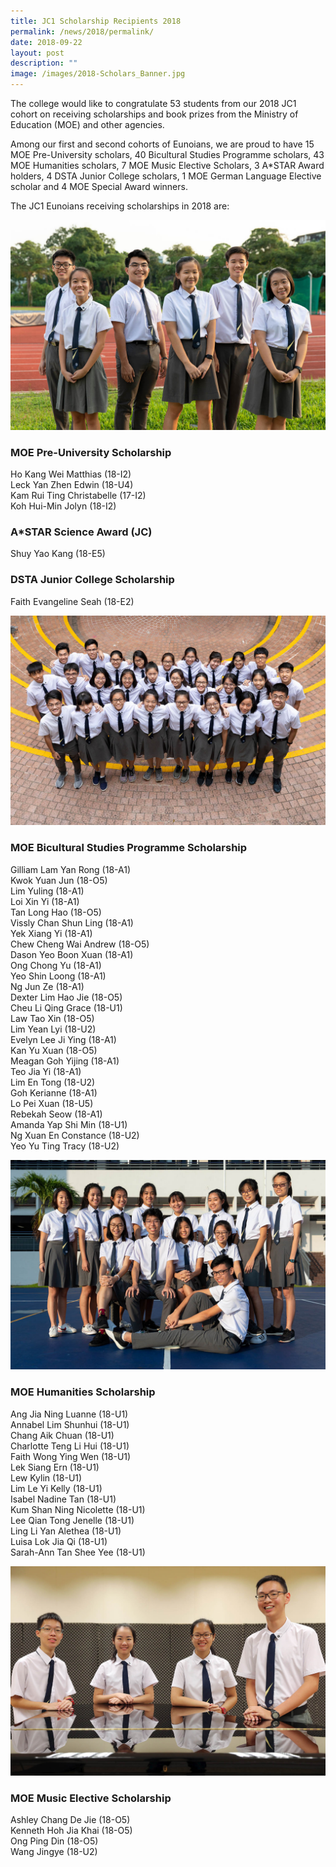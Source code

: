```yaml
---
title: JC1 Scholarship Recipients 2018
permalink: /news/2018/permalink/
date: 2018-09-22
layout: post
description: ""
image: /images/2018-Scholars_Banner.jpg
---
```

The college would like to congratulate 53 students from our 2018 JC1 cohort on receiving scholarships and book prizes from the Ministry of Education (MOE) and other agencies.

Among our first and second cohorts of Eunoians, we are proud to have 15 MOE Pre-University scholars, 40 Bicultural Studies Programme scholars, 43 MOE Humanities scholars, 7 MOE Music Elective Scholars, 3 A\*STAR Award holders, 4 DSTA Junior College scholars, 1 MOE German Language Elective scholar and 4 MOE Special Award winners.

The JC1 Eunoians receiving scholarships in 2018 are:

![](/images/2018/2018-Scholars_1a.jpg)

### MOE Pre-University Scholarship
Ho Kang Wei Matthias (18-I2)<br>
Leck Yan Zhen Edwin (18-U4)<br>
Kam Rui Ting Christabelle (17-I2)<br>
Koh Hui-Min Jolyn (18-I2)<br>

### A\*STAR Science Award (JC)
Shuy Yao Kang (18-E5)

### DSTA Junior College Scholarship
Faith Evangeline Seah (18-E2)

![](/images/2018/2018-Scholars_3a.jpg)

### MOE Bicultural Studies Programme Scholarship

Gilliam Lam Yan Rong (18-A1)<br>
Kwok Yuan Jun (18-O5)<br>
Lim Yuling (18-A1)<br>
Loi Xin Yi (18-A1)<br>
Tan Long Hao (18-O5)<br>
Vissly Chan Shun Ling (18-A1)<br>
Yek Xiang Yi (18-A1)<br>
Chew Cheng Wai Andrew (18-O5)<br>
Dason Yeo Boon Xuan (18-A1)<br>
Ong Chong Yu (18-A1)<br>
Yeo Shin Loong (18-A1)<br>
Ng Jun Ze (18-A1)<br>
Dexter Lim Hao Jie (18-O5)<br>
Cheu Li Qing Grace (18-U1)<br>
Law Tao Xin (18-O5)<br>
Lim Yean Lyi (18-U2)<br>
Evelyn Lee Ji Ying (18-A1)<br>
Kan Yu Xuan (18-O5)<br>
Meagan Goh Yijing (18-A1)<br>
Teo Jia Yi (18-A1)<br>
Lim En Tong (18-U2)<br>
Goh Kerianne (18-A1)<br>
Lo Pei Xuan (18-U5)<br>
Rebekah Seow (18-A1)<br>
Amanda Yap Shi Min (18-U1)<br>
Ng Xuan En Constance (18-U2)<br>
Yeo Yu Ting Tracy (18-U2)<br>

![](/images/2018/2018-Scholars_2.jpg)

### MOE Humanities Scholarship

Ang Jia Ning Luanne (18-U1)<br>
Annabel Lim Shunhui (18-U1)<br>
Chang Aik Chuan (18-U1)<br>
Charlotte Teng Li Hui (18-U1)<br>
Faith Wong Ying Wen (18-U1)<br>
Lek Siang Ern (18-U1)<br>
Lew Kylin (18-U1)<br>
Lim Le Yi Kelly (18-U1)<br>
Isabel Nadine Tan (18-U1)<br>
Kum Shan Ning Nicolette (18-U1)<br>
Lee Qian Tong Jenelle (18-U1)<br>
Ling Li Yan Alethea (18-U1)<br>
Luisa Lok Jia Qi (18-U1)<br>
Sarah-Ann Tan Shee Yee (18-U1)<br>

![](/images/2018/2018-Scholars_4.jpg)

### MOE Music Elective Scholarship

Ashley Chang De Jie (18-O5)<br>
Kenneth Hoh Jia Khai (18-O5)<br>
Ong Ping Din (18-O5)<br>
Wang Jingye (18-U2)<br>